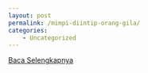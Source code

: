 ```yaml
---
layout: post
permalink: /mimpi-diintip-orang-gila/
categories:
    - Uncategorized
---
```


[Baca Selengkapnya](/04)